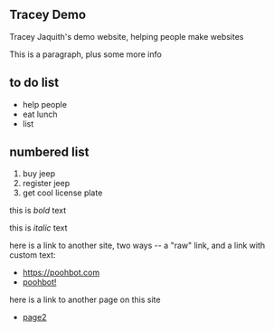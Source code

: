 ## Tracey Demo
Tracey Jaquith's demo website, helping people make websites

This is a paragraph, plus some more info

## to do list
- help people
- eat lunch
- list

## numbered list
1. buy jeep
2. register jeep
3. get cool license plate

this is *bold* text

this is _italic_ text

here is a link to another site, two ways -- a "raw" link, and a link with custom text:
- https://poohbot.com
- [poohbot!](https://poohbot.com)

here is a link to another page on this site
- [page2](page2)
